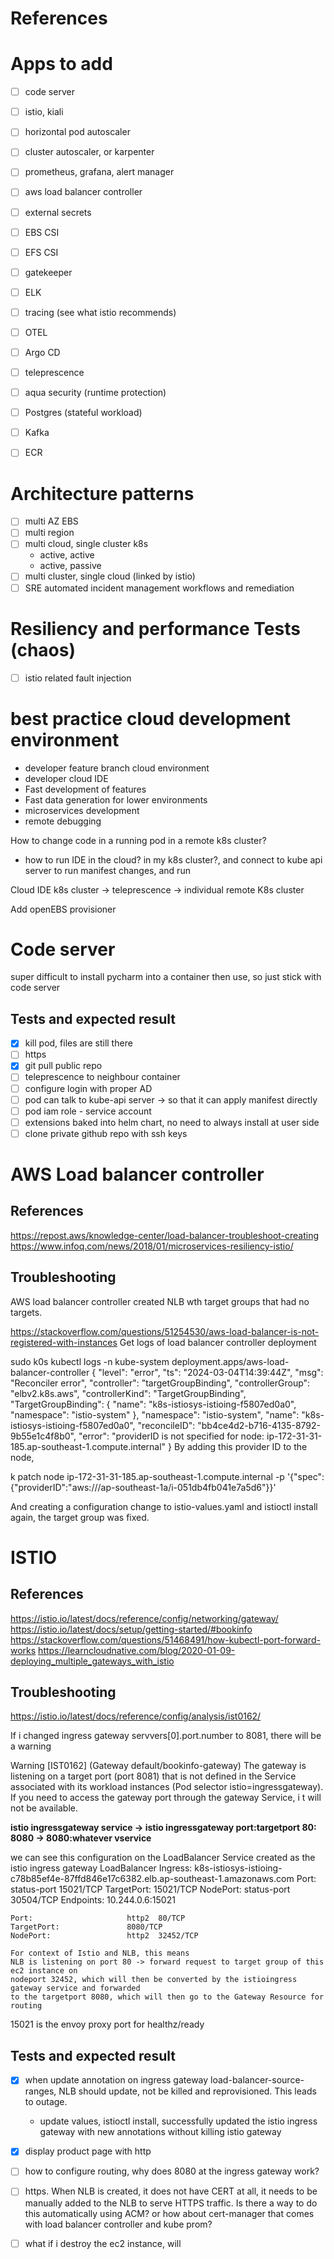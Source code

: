 # References



# Apps to add
- [ ] code server
- [ ] istio, kiali
- [ ] horizontal pod autoscaler
- [ ] cluster autoscaler, or karpenter
- [ ] prometheus, grafana, alert manager
- [ ] aws load balancer controller
- [ ] external secrets
- [ ] EBS CSI
- [ ] EFS CSI
- [ ] gatekeeper
- [ ] ELK
- [ ] tracing (see what istio recommends)
- [ ] OTEL
- [ ] Argo CD
- [ ] teleprescence
- [ ] aqua security (runtime protection)

- [ ] Postgres (stateful workload)
- [ ] Kafka
- [ ] ECR

# Architecture patterns
- [ ] multi AZ EBS
- [ ] multi region
- [ ] multi cloud, single cluster k8s
  - active, active
  - active, passive
- [ ] multi cluster, single cloud (linked by istio)
- [ ] SRE automated incident management workflows and remediation

# Resiliency and performance Tests (chaos)
- [ ] istio related fault injection


# best practice cloud development environment

* developer feature branch cloud environment
* developer cloud IDE
* Fast development of features
* Fast data generation for lower environments
* microservices development
* remote debugging

How to change code in a running pod in a remote k8s cluster?
* how to run IDE in the cloud? in my k8s cluster?, and connect to kube api server to run manifest changes, and run 


Cloud IDE k8s cluster -> teleprescence ->  individual remote K8s cluster

Add openEBS provisioner



# Code server
super difficult to install pycharm into a container then use, so just
stick with code server

## Tests and expected result
- [x] kill pod, files are still there
- [ ] https 
- [x] git pull public repo
- [ ] teleprescence to neighbour container
- [ ] configure login with proper AD
- [ ] pod can talk to kube-api server -> so that it can apply manifest directly
- [ ] pod iam role - service account
- [ ] extensions baked into helm chart, no need to always install at user side
- [ ] clone private github repo with ssh keys
# AWS Load balancer controller 

## References
https://repost.aws/knowledge-center/load-balancer-troubleshoot-creating
https://www.infoq.com/news/2018/01/microservices-resiliency-istio/

## Troubleshooting
AWS load balancer controller created NLB wth target groups that had no targets.

https://stackoverflow.com/questions/51254530/aws-load-balancer-is-not-registered-with-instances
Get logs of load balancer controller deployment

sudo k0s kubectl logs -n kube-system deployment.apps/aws-load-balancer-controller
{
  "level": "error",
  "ts": "2024-03-04T14:39:44Z",
  "msg": "Reconciler error",
  "controller": "targetGroupBinding",
  "controllerGroup": "elbv2.k8s.aws",
  "controllerKind": "TargetGroupBinding",
  "TargetGroupBinding": {
    "name": "k8s-istiosys-istioing-f5807ed0a0",
    "namespace": "istio-system"
  },
  "namespace": "istio-system",
  "name": "k8s-istiosys-istioing-f5807ed0a0",
  "reconcileID": "bb4ce4d2-b716-4135-8792-9b55e1c4f8b0",
  "error": "providerID is not specified for node: ip-172-31-31-185.ap-southeast-1.compute.internal"
}
By adding this provider ID to the node, 

k patch node ip-172-31-31-185.ap-southeast-1.compute.internal -p '{"spec":{"providerID":"aws:///ap-southeast-1a/i-051db4fb041e7a5d6"}}'

And creating a configuration change to istio-values.yaml and istioctl install again, the target group was fixed.


# ISTIO
## References
https://istio.io/latest/docs/reference/config/networking/gateway/
https://istio.io/latest/docs/setup/getting-started/#bookinfo
https://stackoverflow.com/questions/51468491/how-kubectl-port-forward-works
https://learncloudnative.com/blog/2020-01-09-deploying_multiple_gateways_with_istio


## Troubleshooting

https://istio.io/latest/docs/reference/config/analysis/ist0162/

If i changed ingress gateway servvers[0].port.number to 8081, there will be a warning

Warning [IST0162] (Gateway default/bookinfo-gateway) The gateway is 
listening on a target port (port 8081) that is not defined in the 
Service associated with its workload instances (Pod selector istio=ingressgateway). 
If you need to access the gateway port through the gateway Service, i
t will not be available.

**istio ingressgateway service -> istio ingressgateway
port:targetport
80: 8080     -> 8080:whatever vservice**

we can see this configuration on the LoadBalancer Service created as the istio ingress gateway
LoadBalancer Ingress:     k8s-istiosys-istioing-c78b85ef4e-87ffd846e17c6382.elb.ap-southeast-1.amazonaws.com
Port:                     status-port  15021/TCP
TargetPort:               15021/TCP
NodePort:                 status-port  30504/TCP
Endpoints:                10.244.0.6:15021

```
Port:                     http2  80/TCP
TargetPort:               8080/TCP
NodePort:                 http2  32452/TCP

For context of Istio and NLB, this means
NLB is listening on port 80 -> forward request to target group of this ec2 instance on 
nodeport 32452, which will then be converted by the istioingress gateway service and forwarded
to the targetport 8080, which will then go to the Gateway Resource for routing 
```








15021 is the envoy proxy port for healthz/ready


## Tests and expected result
- [x] when update annotation on ingress gateway load-balancer-source-ranges, NLB should update, not be killed and reprovisioned. This leads to outage.
  - update values, istioctl install, successfully updated the istio ingress gateway with new annotations without killing istio gateway
- [x] display product page with http
- [ ] how to configure routing, why does 8080 at the ingress gateway work?
- [ ] https. When NLB is created, it does not have CERT at all, it needs to be manually added to the NLB to serve HTTPS traffic. Is there a way to do this automatically using ACM? or how about cert-manager that comes with load balancer controller and kube prom?
- [ ] what if i destroy the ec2 instance, will

